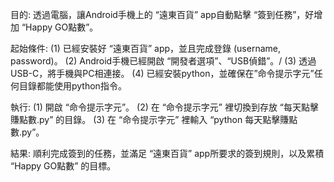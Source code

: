 目的: 
透過電腦，讓Android手機上的 “遠東百貨” app自動點擊 “簽到任務”，好增加 “Happy GO點數”。

起始條件:
(1) 已經安裝好 “遠東百貨” app，並且完成登錄 (username, password)。
(2) Android手機已經開啟 “開發者選項”、“USB偵錯”。/
(3) 透過USB-C，將手機與PC相連接。
(4) 已經安裝python，並確保在”命令提示字元”任何目錄都能使用python指令。

執行:
(1) 開啟 “命令提示字元”。
(2) 在 “命令提示字元” 裡切換到存放 “每天點擊賺點數.py” 的目錄。
(3) 在 “命令提示字元” 裡輸入 “python 每天點擊賺點數.py”。

結果:
順利完成簽到的任務，並滿足 “遠東百貨” app所要求的簽到規則，以及累積 “Happy GO點數” 的目標。